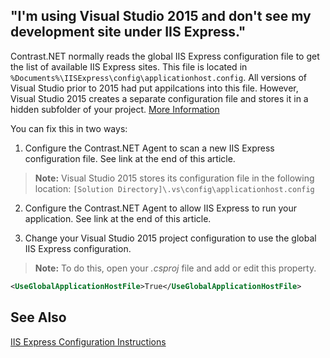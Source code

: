 <!--
title: "Visual Studio 2015 IIS Express Configuration"
description: "Troubleshooting instructions for debugging IIS Express sites created with Visual Studio 2015 or above."
-->
## "I'm using Visual Studio 2015 and don't see my development site under IIS Express."

Contrast.NET normally reads the global IIS Express configuration file to get the list of available IIS Express sites.  This file is located in ```%Documents%\IISExpress\config\applicationhost.config```.  All versions of Visual Studio prior to 2015 had put appilcations into this file.  However, Visual Studio 2015 creates a separate configuration file and stores it in a hidden subfolder of your project. [More Information](http://visualstudio.uservoice.com/forums/121579-visual-studio/suggestions/6079923-store-project-related-information-in-vs-folder-to)  

You can fix this in two ways: 

1. Configure the Contrast.NET Agent to scan a new IIS Express configuration file.  See link at the end of this article.
> **Note:**
   Visual Studio 2015 stores its configuration file in the following location: ```[Solution Directory]\.vs\config\applicationhost.config```

2. Configure the Contrast.NET Agent to allow IIS Express to run your application. See link at the end of this article.

3. Change your Visual Studio 2015 project configuration to use the global IIS Express configuration.  
> **Note:**
   To do this, open your *.csproj* file and add or edit this property.

   ```xml
   <UseGlobalApplicationHostFile>True</UseGlobalApplicationHostFile>
   ```

## See Also

[IIS Express Configuration Instructions](user_netconfig.html#iis)
